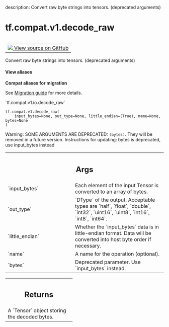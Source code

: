 description: Convert raw byte strings into tensors. (deprecated arguments)

<div itemscope itemtype="http://developers.google.com/ReferenceObject">
<meta itemprop="name" content="tf.compat.v1.decode_raw" />
<meta itemprop="path" content="Stable" />
</div>

# tf.compat.v1.decode_raw

<!-- Insert buttons and diff -->

<table class="tfo-notebook-buttons tfo-api nocontent" align="left">
<td>
  <a target="_blank" href="https://github.com/tensorflow/tensorflow/blob/r2.2/tensorflow/python/ops/parsing_ops.py#L879-L919">
    <img src="https://www.tensorflow.org/images/GitHub-Mark-32px.png" />
    View source on GitHub
  </a>
</td>
</table>



Convert raw byte strings into tensors. (deprecated arguments)

<section class="expandable">
  <h4 class="showalways">View aliases</h4>
  <p>
<b>Compat aliases for migration</b>
<p>See
<a href="https://www.tensorflow.org/guide/migrate">Migration guide</a> for
more details.</p>
<p>`tf.compat.v1.io.decode_raw`</p>
</p>
</section>

<pre class="devsite-click-to-copy prettyprint lang-py tfo-signature-link">
<code>tf.compat.v1.decode_raw(
    input_bytes=None, out_type=None, little_endian=(True), name=None, bytes=None
)
</code></pre>



<!-- Placeholder for "Used in" -->

Warning: SOME ARGUMENTS ARE DEPRECATED: `(bytes)`. They will be removed in a future version.
Instructions for updating:
bytes is deprecated, use input_bytes instead

<!-- Tabular view -->
 <table class="responsive fixed orange">
<colgroup><col width="214px"><col></colgroup>
<tr><th colspan="2"><h2 class="add-link">Args</h2></th></tr>

<tr>
<td>
`input_bytes`
</td>
<td>
Each element of the input Tensor is converted to an array of bytes.
</td>
</tr><tr>
<td>
`out_type`
</td>
<td>
`DType` of the output. Acceptable types are `half`, `float`, `double`,
`int32`, `uint16`, `uint8`, `int16`, `int8`, `int64`.
</td>
</tr><tr>
<td>
`little_endian`
</td>
<td>
Whether the `input_bytes` data is in little-endian format. Data will be
converted into host byte order if necessary.
</td>
</tr><tr>
<td>
`name`
</td>
<td>
A name for the operation (optional).
</td>
</tr><tr>
<td>
`bytes`
</td>
<td>
Deprecated parameter. Use `input_bytes` instead.
</td>
</tr>
</table>



<!-- Tabular view -->
 <table class="responsive fixed orange">
<colgroup><col width="214px"><col></colgroup>
<tr><th colspan="2"><h2 class="add-link">Returns</h2></th></tr>
<tr class="alt">
<td colspan="2">
A `Tensor` object storing the decoded bytes.
</td>
</tr>

</table>

